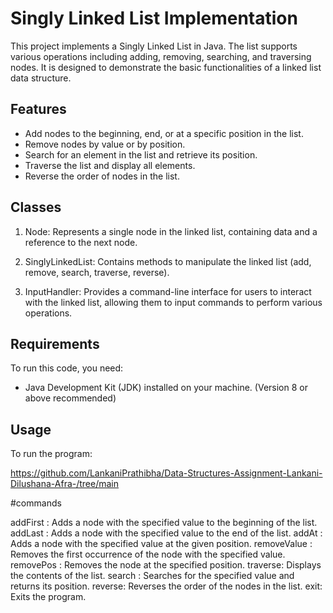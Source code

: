 # Singly Linked List Implementation

This project implements a Singly Linked List in Java. The list supports various operations including adding, removing, searching, and traversing nodes. It is designed to demonstrate the basic functionalities of a linked list data structure.

## Features

- Add nodes to the beginning, end, or at a specific position in the list.
- Remove nodes by value or by position.
- Search for an element in the list and retrieve its position.
- Traverse the list and display all elements.
- Reverse the order of nodes in the list.

## Classes

1. Node: Represents a single node in the linked list, containing data and a reference to the next node.
   
2. SinglyLinkedList: Contains methods to manipulate the linked list (add, remove, search, traverse, reverse).

3. InputHandler: Provides a command-line interface for users to interact with the linked list, allowing them to input commands to perform various operations.

## Requirements

To run this code, you need:

- Java Development Kit (JDK) installed on your machine. (Version 8 or above recommended)


## Usage

To run the program:

   https://github.com/LankaniPrathibha/Data-Structures-Assignment-Lankani-Dilushana-Afra-/tree/main

#commands

addFirst <value>: Adds a node with the specified value to the beginning of the list.
addLast <value>: Adds a node with the specified value to the end of the list.
addAt <value> <position>: Adds a node with the specified value at the given position.
removeValue <value>: Removes the first occurrence of the node with the specified value.
removePos <position>: Removes the node at the specified position.
traverse: Displays the contents of the list.
search <value>: Searches for the specified value and returns its position.
reverse: Reverses the order of the nodes in the list.
exit: Exits the program.
